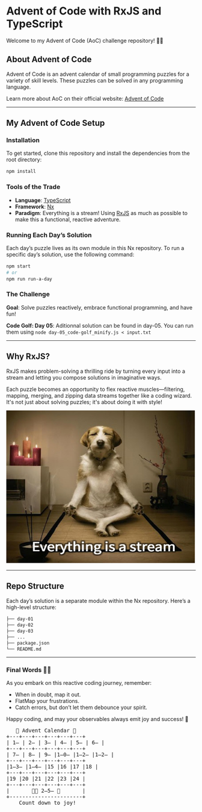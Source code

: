 # Advent of Code with RxJS and TypeScript

Welcome to my Advent of Code (AoC) challenge repository! 🌟🎄

## About Advent of Code
Advent of Code is an advent calendar of small programming puzzles for a variety of skill levels. These puzzles can be solved in any programming language.

Learn more about AoC on their official website: [Advent of Code](https://adventofcode.com)

---

## My Advent of Code Setup

### Installation
To get started, clone this repository and install the dependencies from the root directory:

```bash
npm install
```

### Tools of the Trade
- **Language**: [TypeScript](https://www.typescriptlang.org)
- **Framework**: [Nx](https://nx.dev)
- **Paradigm**: Everything is a stream! Using [RxJS](https://rxjs.dev) as much as possible to make this a functional, reactive adventure.

### Running Each Day’s Solution
Each day’s puzzle lives as its own module in this Nx repository. To run a specific day’s solution, use the following command:

```bash
npm start
# or
npm run run-a-day
```

### The Challenge

**Goal**: Solve puzzles reactively, embrace functional programming, and have fun!

**Code Golf: Day 05**: Aditionnal solution can be found in day-05. You can run them using `node day-05_code-golf_minify.js < input.txt`


---

## Why RxJS?

RxJS makes problem-solving a thrilling ride by turning every input into a stream and letting you compose solutions in imaginative ways. 

Each puzzle becomes an opportunity to flex reactive muscles—filtering, mapping, merging, and zipping data streams together like a coding wizard. It's not just about solving puzzles; it's about doing it with style!

![Everything is a Stream](./assets/everything_stream.png)

---

## Repo Structure
Each day’s solution is a separate module within the Nx repository. Here’s a high-level structure:

```
├── day-01
├── day-02
├── day-03
├── ...
├── package.json
└── README.md
```
---

### Final Words 🎄🎉

As you embark on this reactive coding journey, remember:

- When in doubt, map it out.
- FlatMap your frustrations.
- Catch errors, but don’t let them debounce your spirit.


Happy coding, and may your observables always emit joy and success! 🚀
<pre>
   🎄 Advent Calendar 🎄
+---+---+---+---+---+---+
|&nbsp;1̶&nbsp;|&nbsp;2̶&nbsp;|&nbsp;3̶&nbsp;|&nbsp;4̶&nbsp;|&nbsp;5̶&nbsp;|&nbsp;6̶&nbsp;|
+---+---+---+---+---+---+
|&nbsp;7̶&nbsp;|&nbsp;8̶&nbsp;|&nbsp;9̶&nbsp;|1̶0̶&nbsp;|1̶2̶&nbsp;|1̶2̶&nbsp;|
+---+---+---+---+---+---+
|1̶3̶&nbsp;|1̶4̶&nbsp;|15&nbsp;|16&nbsp;|17&nbsp;|18&nbsp;|
+---+---+---+---+---+---+
|19&nbsp;|20&nbsp;|21&nbsp;|22&nbsp;|23&nbsp;|24&nbsp;|
+---+---+---+---+---+---+
|&nbsp;&nbsp;&nbsp;&nbsp;&nbsp;&nbsp;&nbsp;🎁🎅&nbsp;2̶5̶&nbsp;🎁&nbsp;&nbsp;&nbsp;&nbsp;&nbsp;&nbsp;&nbsp;|
+-----------------------+
    Count down to joy!
</pre>
